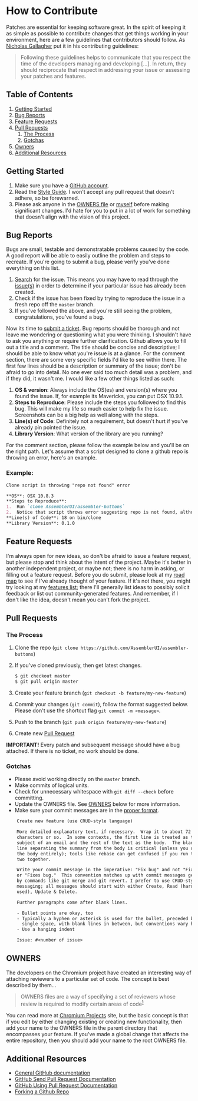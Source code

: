 # How to Contribute

Patches are essential for keeping software great. In the spirit of keeping it as
simple as possible to contribute changes that get things working in your
environment, here are a few guidelines that contributors should follow.  As
[Nicholas Gallagher](http://github.com/necolas/normalize.css/blob/master/CONTRIBUTING.md) put it in his contributing guidelines:

> Following these guidelines helps to communicate that you respect the
> time of the developers managing and developing […]. In return, they
> should reciprocate that respect in addressing your issue or
> assessing your patches and features.

## Table of Contents

1. [Getting Started](#getting-started)
2. [Bug Reports](#bug-reports)
3. [Feature Requests](#feature-requests)
4. [Pull Requests](#pull-requests)
	1. [The Process](#the-process)
	2. [Gotchas](#gotchas)
5. [Owners](#owners)
6. [Additional Resources](#additional-resources)

## Getting Started

1. Make sure you have a [GitHub account](https://github.com/signup/free).
2. Read the [Style Guide](https://github.com/AssemblerUI/styleguide/). I won't accept any pull request that doesn't adhere, so be forewarned.
3. Please ask anyone in the [OWNERS file](https://github.rp-core.com/AssemblerUI/assembler-buttons/blob/master/OWNERS.md) or [myself](https://twitter.com/AssemblerUI) before making significant changes.  I'd hate for you to put in a lot of work for something that doesn't align with the vision of this project.

## Bug Reports

Bugs are small, testable and demonstratable problems caused by the code.  A good report will be able to easily outline the problem and steps to recreate.  If you're going to submit a bug, please verify you've done everything on this list.

1. [Search](https://github.com/AssemblerUI/assembler-buttons/search) for the issue.  This means you may have to read through the [issue(s)](https://github.com/AssemblerUI/assembler-buttons/issues) in order to determine if your particular issue has already been created.
2. Check if the issue has been fixed by trying to reproduce the issue in a fresh repo off the `master` branch.
3. If you've followed the above, and you're still seeing the problem, congratulations, you've found a bug.

Now its time to [submit a ticket](https://github.com/AssemblerUI/assembler-buttons/issues/new).  Bug reports should be thorough and not leave me wondering or questioning what you were thinking.  I shouldn't have to ask you anything or require further clarification.  Github allows you to fill out a title and a comment.  The title should be concise and descriptive; I should be able to know what you're issue is at a glance.  For the comment section, there are some very specific fields I'd like to see within there.  The first few lines should be a description or summary of the issue; don't be afraid to go into detail.  No one ever said too much detail was a problem, and if they did, it wasn't me.  I would like a few other things listed as such:

1. **OS & version**: Always include the OS(es) and version(s) where you found the issue.  If, for example its Mavericks, you can put OSX 10.9.1.
2. **Steps to Reproduce**: Please include the steps you followed to find this bug.  This will make my life so much easier to help fix the issue.  Screenshots can be a big help as well along with the steps.
3. **Line(s) of Code**: Definitely not a requirement, but doesn't hurt if you've already pin pointed the issue.
4. **Library Version**: What version of the library are you running?

For the comment section, please follow the example below and you'll be on the right path.  Let's assume that a script designed to clone a github repo is throwing an error, here's an example.

### Example:

```markdown
Clone script is throwing "repo not found" error

**OS**: OSX 10.8.3
**Steps to Reproduce**:
1.  Run `clone AssemblerUI/assembler-buttons`
2.  Notice that script throws error suggesting repo is not found, although repo is on http://github.com/AssemblerUI/assembler-buttons
**Line(s) of Code**: 18 on bin/clone
**Library Version**: 0.1.0
```

## Feature Requests

I'm always open for new ideas, so don't be afraid to issue a feature request,
but please stop and think about the intent of the project.  Maybe it's better
in another independent project, or maybe not; there is no harm in asking, or
filling out a feature request.  Before you do submit, please look at my
[road map](https://github.com/AssemblerUI/assembler-buttons/wiki/Road-Map) to see if
I've already thought of your feature.  If it's not there, you might try looking
at my [features list](https://github.com/AssemblerUI/assembler-buttons/wiki/Features);
there I'll generally list ideas to possibly solicit feedback or list out
community-generated features.  And remember, if I don't like the idea, doesn't
mean you can't fork the project.

## Pull Requests

### The Process

1. Clone the repo (`git clone https://github.com/AssemblerUI/assembler-buttons`)
2. If you've cloned previously, then get latest changes.

    ```bash
    $ git checkout master
    $ git pull origin master
    ```

3. Create your feature branch (`git checkout -b feature/my-new-feature`)
4. Commit your changes (`git commit`), follow the format suggested below.  Please don't use the shortcut flag `git commit -m <message>`.
5. Push to the branch (`git push origin feature/my-new-feature`)
6. Create new [Pull Request](https://github.com/AssemblerUI/assembler-buttons/compare)

**IMPORTANT!**
Every patch and subsequent message should have a bug attached.  If there is no
ticket, no work should be done.

### Gotchas

- Please avoid working directly on the `master` branch.
- Make commits of logical units.
- Check for unnecessary whitespace with `git diff --check` before committing.
- Update the OWNERS file.  See [OWNERS](#owners) below for more information.
- Make sure your commit messages are in the [proper format](http://tbaggery.com/2008/04/19/a-note-about-git-commit-messages.html).

```diff
    Create new feature (use CRUD-style language)

    More detailed explanatory text, if necessary.  Wrap it to about 72
    characters or so.  In some contexts, the first line is treated as the
    subject of an email and the rest of the text as the body.  The blank
    line separating the summary from the body is critical (unless you omit
    the body entirely); tools like rebase can get confused if you run the
    two together.

    Write your commit message in the imperative: "Fix bug" and not "Fixed bug"
    or "Fixes bug."  This convention matches up with commit messages generated
    by commands like git merge and git revert. I prefer to use CRUD-style
    messaging; all messages should start with either Create, Read (hardly ever
    used), Update & Delete.

    Further paragraphs come after blank lines.

    - Bullet points are okay, too
    - Typically a hyphen or asterisk is used for the bullet, preceded by a
      single space, with blank lines in between, but conventions vary here
    - Use a hanging indent

    Issue: #<number of issue>
```

## OWNERS

The developers on the Chromium project have created an interesting way of
attaching reviewers to a particular set of code.  The concept is best described
by them…

> OWNERS files are a way of specifying a set of reviewers whose review is
> required to modify certain areas of code<sup>[1][owners]</sup>

You can read more at [Chromium Projects][owners] site, but the basic concept is
that if you edit by either changing existing or creating new functionality, then
add your name to the OWNERS file in the parent directory that encompasses your
feature.  If you've made a global change that affects the entire repository,
then you should add your name to the root OWNERS file.

## Additional Resources

- [General GitHub documentation](http://help.github.com/)
- [GitHub Send Pull Request Documentation](http://help.github.com/send-pull-requests/)
- [GitHub Using Pull Request Documentation](https://help.github.com/articles/using-pull-requests/)
- [Forking a Github Repo](http://help.github.com/fork-a-repo/)

[owners]: http://www.chromium.org/developers/owners-files
